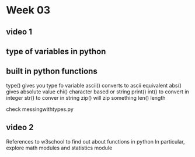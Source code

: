 # Week 03 

## video 1

## type of variables in python 

## built in python functions 

type()  gives you type fo variable
ascii() converts to ascii equivalent
abs() gives absolute value 
chi() character based or string 
print()
int() to convert in integer
str() to conver in string 
zip() will zip something
len() length 

check messingwithtypes.py

## video 2 

References to w3school to find out about functions in python 
In particular, explore math modules and statistics module

